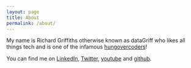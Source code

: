 ```yaml
---
layout: page
title: About
permalink: /about/
---
```


My name is Richard Griffiths otherwise known as dataGriff who likes all things tech and is one of the infamous [hungovercoders](https://www.hungovercoders.com/)!

You can find me on [LinkedIn](https://www.linkedin.com/datagriff/), [Twitter](https://twitter.com/datagriff), [youtube](https://www.youtube.com/@datagriff182) and [github](https://github.com/dataGriff).
